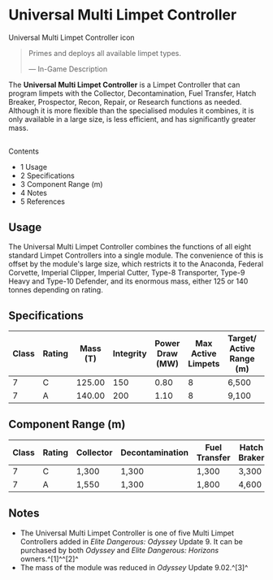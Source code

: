# Universal Multi Limpet Controller
Universal Multi Limpet Controller icon
 		 	 

> 
> 
> Primes and deploys all available limpet types.
> 
> 
> — In-Game Description
> 

The **Universal Multi Limpet Controller** is a Limpet Controller that can program limpets with the Collector, Decontamination, Fuel Transfer, Hatch Breaker, Prospector, Recon, Repair, or Research functions as needed. Although it is more flexible than the specialised modules it combines, it is only available in a large size, is less efficient, and has significantly greater mass.

## 

Contents

- 1 Usage
- 2 Specifications
- 3 Component Range (m)
- 4 Notes
- 5 References

## Usage

The Universal Multi Limpet Controller combines the functions of all eight standard Limpet Controllers into a single module. The convenience of this is offset by the module's large size, which restricts it to the Anaconda, Federal Corvette, Imperial Clipper, Imperial Cutter, Type-8 Transporter, Type-9 Heavy and Type-10 Defender, and its enormous mass, either 125 or 140 tonnes depending on rating.

## Specifications

| Class | Rating | Mass (T) | Integrity | Power Draw (MW) | Max Active<br>Limpets | Target/<br>Active Range (m) | Life Time (s) | Limpet Repair Capacity | Hack Time (s) | Value (CR) |
| --- | --- | --- | --- | --- | --- | --- | --- | --- | --- | --- |
| 7 | C | 125.00 | 150 | 0.80 | 8 | 6,500 | Infinite | 310 | 8 | 3,900,000 |
| 7 | A | 140.00 | 200 | 1.10 | 8 | 9,100 | Infinite | 310 | 5 | 7,800,000 |

## Component Range (m)

| Class | Rating | Collector | Decontamination | Fuel Transfer | Hatch Braker | Prospector | Recon | Repair | Research |
| --- | --- | --- | --- | --- | --- | --- | --- | --- | --- |
| 7 | C | 1,300 | 1,300 | 1,300 | 3,300 | 6,500 | 1,700 | 1,300 | 2,000 |
| 7 | A | 1,550 | 1,300 | 1,800 | 4,600 | 9,100 | 1,700 | 1,800 | 2,000 |

## Notes

- The Universal Multi Limpet Controller is one of five Multi Limpet Controllers added in *Elite Dangerous: Odyssey* Update 9. It can be purchased by both *Odyssey* and *Elite Dangerous: Horizons* owners.^[1]^^[2]^
- The mass of the module was reduced in *Odyssey* Update 9.02.^[3]^